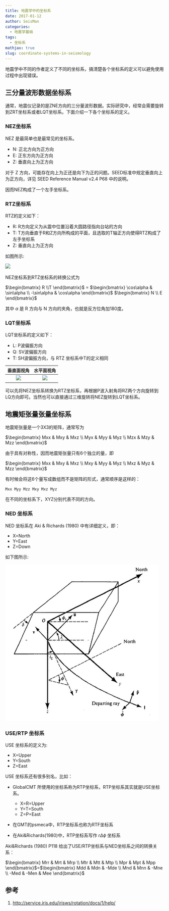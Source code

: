 ```yaml
---
title: 地震学中的坐标系
date: 2017-01-12
author: SeisMan
categories:
  - 地震学基础
tags:
  - 坐标系
mathjax: true
slug: coordinate-systems-in-seismology
---
```


地震学中不同的作者定义了不同的坐标系，搞清楚各个坐标系的定义可以避免使用过程中出现错误。

<!--more-->

## 三分量波形数据坐标系

通常，地震仪记录的是ZNE方向的三分量波形数据。实际研究中，经常会需要旋转到ZRT坐标系或者LQT坐标系。下面介绍一下各个坐标系的定义。

### NEZ坐标系

NEZ 是最简单也是最常见的坐标系。

- N: 正北方向为正方向
- E: 正东方向为正方向
- Z: 垂直向上为正方向

对于 Z 方向，可能存在向上为正还是向下为正的问题。SEED标准中规定垂直向上为正方向，详见 SEED Reference Manual v2.4 P68 中的说明。

因而NEZ构成了一个左手坐标系。

### RTZ坐标系

RTZ的定义如下：

- R: R方向定义为从震中位置沿着大圆路径指向台站的方向
- T: T方向垂直于R和Z方向所构成的平面，且选取的T轴正方向使得RTZ构成了左手坐标系
- Z: 垂直向上为正方向

如图所示:

![](http://service.iris.edu/media/webservicedoc/irisws/rotation/1/zrt.png)

NEZ坐标系到RTZ坐标系的转换公式为

<div>
$\begin{bmatrix}
R \\T
\end{bmatrix}$ =
$\begin{bmatrix}
\cos\alpha & \sin\alpha \\
-\sin\alpha & \cos\alpha
\end{bmatrix}$
$\begin{bmatrix}
N \\ E
\end{bmatrix}$
</div>

其中 $\alpha$ 是 R 方向与 N 方向的夹角，也就是反方位角加180度。

### LQT坐标系

LQT坐标系的定义如下：

- L: P波偏振方向
- Q: SV波偏振方向
- T: SH波偏振方向，与 RTZ 坐标系中T的定义相同

|             垂直面视角             |            水平面视角             |
|:----------------------------------:|:-----------------------------:|
| ![](http://service.iris.edu/media/webservicedoc/irisws/rotation/1/lqt.png) | ![](http://service.iris.edu/media/webservicedoc/irisws/rotation/1/lqt_map.png) |

可以先将NEZ坐标系转换为RTZ坐标系，再根据P波入射角将RZ两个方向旋转到LQ方向即可。当然也可以直接通过三维旋转将NEZ旋转到LQT坐标系。

## 地震矩张量张量坐标系

地震矩张量是一个3X3的矩阵，通常写为

<div>
$\begin{bmatrix}
Mxx & Mxy & Mxz \\
Myx & Myy & Myz \\
Mzx & Mzy & Mzz
\end{bmatrix}$
</div>

由于具有对称性，因而地震矩张量只有6个独立的量，即

<div>
$\begin{bmatrix}
Mxx & Mxy & Mxz \\
Mxy & Myy & Myz \\
Mxz & Myz & Mzz
\end{bmatrix}$
</div>

有时候会将这6个量写成数组而不是矩阵的形式，通常顺序是这样的：

    Mxx Myy Mzz Mxy Mxz Myz

在不同的坐标系下，XYZ分别代表不同的方向。

### NED 坐标系

NED 坐标系在 Aki & Richards (1980) 中有详细定义，即：

- X=North
- Y=East
- Z=Down

如下图所示:

![](/images/2014050103.jpg)

### USE/RTP 坐标系

USE 坐标系的定义为:

- X=Upper
- Y=South
- Z=East

USE 坐标系还有很多别名，比如：

-   GlobalCMT 所使用的坐标系称为RTP坐标系，RTP坐标系其实就是USE坐标系。

    - X=R=Upper
    - Y=T=South
    - Z=P=East

-   在GMT的psmeca中，RTP坐标系也称为RTF坐标系
-   在Aki&Richards(1980)中，RTP坐标系写作 $r\Delta\phi$ 坐标系

Aki&Richards (1980) P118 给出了USE/RTP坐标系与NED坐标系之间的转换关系：

<div>
$\begin{bmatrix}
Mrr & Mrt & Mrp \\
Mtr & Mtt & Mtp \\
Mpr & Mpt & Mpp
\end{bmatrix}$=$\begin{bmatrix}
Mdd & Mdn & -Mde \\
Mnd & Mnn & -Mne \\
-Med & -Men & Mee
\end{bmatrix}$
</div>

## 参考

1. http://service.iris.edu/irisws/rotation/docs/1/help/
